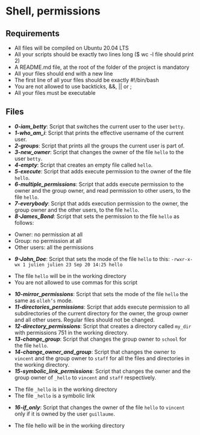 # **Shell, permissions**

## **Requirements**
* All files will be compiled on Ubuntu 20.04 LTS
* All your scripts should be exactly two lines long ($ wc -l file should print 2)
* A README.md file, at the root of the folder of the project is mandatory
* All your files should end with a new line
* The first line of all your files should be exactly #!/bin/bash
* You are not allowed to use backticks, &&, || or ;
* All your files must be executable

## **Files**
* **_0-iam_betty_**:
Script that switches the current user to the user `betty`.
* **_1-who_am_i_**:
Script that prints the effective username of the current user.
* **_2-groups_**:
Script that prints all the groups the current user is part of.
* **_3-new_owner_**:
Script that changes the owner of the file `hello` to the user `betty`.
* **_4-empty_**:
Script that creates an empty file called `hello`.
* **_5-execute_**:
Script that adds execute permission to the owner of the file `hello`.
* **_6-multiple_permissions_**:
Script that adds execute permission to the owner and the group owner, and read permission to other users, to the file `hello`.
* **_7-everybody_**:
Script that adds execution permission to the owner, the group owner and the other users, to the file `hello`.
* **_8-James_Bond_**:
Script that sets the permission to the file `hello` as follows:
- Owner: no permission at all
- Group: no permission at all
- Other users: all the permissions
* **_9-John_Doe_**:
Script that sets the mode of the file `hello` to this:
`-rwxr-x-wx 1 julien julien 23 Sep 20 14:25 hello`
- The file `hello` will be in the working directory
- You are not allowed to use commas for this script
* **_10-mirror_permissions_**:
Script that sets the mode of the file `hello` the same as `olleh’s` mode.
* **_11-directories_permissions_**:
Script that adds execute permission to all subdirectories of the current directory for the owner, the group owner and all other users. Regular files should not be changed.
* **_12-directory_permissions_**:
Script that creates a directory called `my_dir` with permissions 751 in the working directory.
* **_13-change_group_**:
Script that changes the group owner to `school` for the file `hello`.
* **_14-change_owner_and_group_**:
Script that changes the owner to `vincent` and the group owner to `staff` for all the files and directories in the working directory.
* **_15-symbolic_link_permissions_**:
Script that changes the owner and the group owner of `_hello` to `vincent` and `staff` respectively.
- The file `_hello` is in the working directory
- The file `_hello` is a symbolic link
* **_16-if_only_**:
Script that changes the owner of the file `hello` to `vincent` only if it is owned by the user `guillaume`.
- The file hello will be in the working directory 
